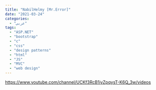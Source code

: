 ```yaml
---
title: "NabilHelmy [Mr.Error]"
date: "2021-03-24"
categories:
  - "عربي"
tags:
  - "ASP.NET"
  - "bootstrap"
  - "c"
  - "css"
  - "design patterns"
  - "html"
  - "JS"
  - "MVC"
  - "web design"
---
```


https://www.youtube.com/channel/UCKf3RcB1iyZpqysT-K6Q_3w/videos
